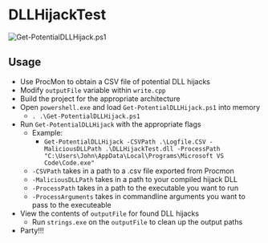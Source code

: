 # DLLHijackTest

![Get-PotentialDLLHijack.ps1](https://raw.githubusercontent.com/slyd0g/DLLHijackTest/master/example.png?token=AFLJJJ5LBXAJDSBGC7JLPTC65Z6RY)

## Usage
- Use ProcMon to obtain a CSV file of potential DLL hijacks
- Modify ```outputFile``` variable within ```write.cpp```
- Build the project for the appropriate architecture
- Open ```powershell.exe``` and load ```Get-PotentialDLLHijack.ps1``` into memory
	- ```. .\Get-PotentialDLLHijack.ps1```
- Run ```Get-PotentialDLLHijack``` with the appropriate flags
	- Example:
		- ```Get-PotentialDLLHijack -CSVPath .\Logfile.CSV -MaliciousDLLPath .\DLLHijackTest.dll -ProcessPath "C:\Users\John\AppData\Local\Programs\Microsoft VS Code\Code.exe"```
	- ```-CSVPath``` takes in a path to a .csv file exported from Procmon
	- ```-MaliciousDLLPath``` takes in a path to your compiled hijack DLL
	- ```-ProcessPath``` takes in a path to the executable you want to run
	- ```-ProcessArguments``` takes in commandline arguments you want to pass to the executeable
- View the contents of ```outputFile``` for found DLL hijacks
	- Run ```strings.exe``` on the ```outputFile``` to clean up the output paths
- Party!!!

